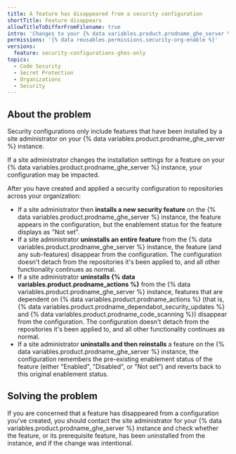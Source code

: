 ```yaml
---
title: A feature has disappeared from a security configuration
shortTitle: Feature disappears
allowTitleToDifferFromFilename: true
intro: 'Changes to your {% data variables.product.prodname_ghe_server %} instance''s installation settings by a site administrator may affect which security features are available to your configuration.'
permissions: '{% data reusables.permissions.security-org-enable %}'
versions:
  feature: security-configurations-ghes-only
topics:
  - Code Security
  - Secret Protection
  - Organizations
  - Security
---
```


## About the problem

Security configurations only include features that have been installed by a site administrator on your {% data variables.product.prodname_ghe_server %} instance.

If a site administrator changes the installation settings for a feature on your {% data variables.product.prodname_ghe_server %} instance, your configuration may be impacted.

After you have created and applied a security configuration to repositories across your organization:
* If a site administrator then **installs a new security feature** on the {% data variables.product.prodname_ghe_server %} instance, the feature appears in the configuration, but the enablement status for the feature displays as "Not set".
* If a site administrator **uninstalls an entire feature** from the {% data variables.product.prodname_ghe_server %} instance, the feature (and any sub-features) disappear from the configuration. The configuration doesn't detach from the repositories it's been applied to, and all other functionality continues as normal.
* If a site administrator **uninstalls {% data variables.product.prodname_actions %}** from the {% data variables.product.prodname_ghe_server %} instance, features that are dependent on {% data variables.product.prodname_actions %} (that is, {% data variables.product.prodname_dependabot_security_updates %} and {% data variables.product.prodname_code_scanning %}) disappear from the configuration. The configuration doesn't detach from the repositories it's been applied to, and all other functionality continues as normal.
* If a site administrator **uninstalls and then reinstalls** a feature on the {% data variables.product.prodname_ghe_server %} instance, the configuration remembers the pre-existing enablement status of the feature (either "Enabled", "Disabled", or "Not set") and reverts back to this original enablement status.

## Solving the problem

If you are concerned that a feature has disappeared from a configuration you've created, you should contact the site administrator for your {% data variables.product.prodname_ghe_server %} instance and check whether the feature, or its prerequisite feature, has been uninstalled from the instance, and if the change was intentional.
